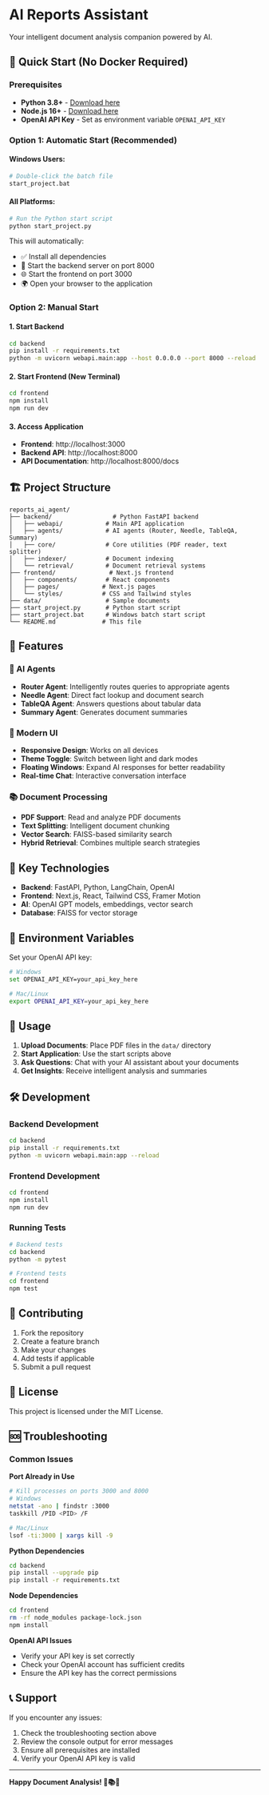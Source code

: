 # AI Reports Assistant

Your intelligent document analysis companion powered by AI.

## 🚀 Quick Start (No Docker Required)

### Prerequisites
- **Python 3.8+** - [Download here](https://python.org)
- **Node.js 16+** - [Download here](https://nodejs.org)
- **OpenAI API Key** - Set as environment variable `OPENAI_API_KEY`

### Option 1: Automatic Start (Recommended)

#### Windows Users:
```bash
# Double-click the batch file
start_project.bat
```

#### All Platforms:
```bash
# Run the Python start script
python start_project.py
```

This will automatically:
- ✅ Install all dependencies
- 🚀 Start the backend server on port 8000
- 🌐 Start the frontend on port 3000
- 🌍 Open your browser to the application

### Option 2: Manual Start

#### 1. Start Backend
```bash
cd backend
pip install -r requirements.txt
python -m uvicorn webapi.main:app --host 0.0.0.0 --port 8000 --reload
```

#### 2. Start Frontend (New Terminal)
```bash
cd frontend
npm install
npm run dev
```

#### 3. Access Application
- **Frontend**: http://localhost:3000
- **Backend API**: http://localhost:8000
- **API Documentation**: http://localhost:8000/docs

## 🏗️ Project Structure

```
reports_ai_agent/
├── backend/                 # Python FastAPI backend
│   ├── webapi/            # Main API application
│   ├── agents/            # AI agents (Router, Needle, TableQA, Summary)
│   ├── core/              # Core utilities (PDF reader, text splitter)
│   ├── indexer/           # Document indexing
│   └── retrieval/         # Document retrieval systems
├── frontend/               # Next.js frontend
│   ├── components/        # React components
│   ├── pages/            # Next.js pages
│   └── styles/           # CSS and Tailwind styles
├── data/                  # Sample documents
├── start_project.py       # Python start script
├── start_project.bat      # Windows batch start script
└── README.md             # This file
```

## 🔧 Features

### 🤖 AI Agents
- **Router Agent**: Intelligently routes queries to appropriate agents
- **Needle Agent**: Direct fact lookup and document search
- **TableQA Agent**: Answers questions about tabular data
- **Summary Agent**: Generates document summaries

### 📱 Modern UI
- **Responsive Design**: Works on all devices
- **Theme Toggle**: Switch between light and dark modes
- **Floating Windows**: Expand AI responses for better readability
- **Real-time Chat**: Interactive conversation interface

### 📚 Document Processing
- **PDF Support**: Read and analyze PDF documents
- **Text Splitting**: Intelligent document chunking
- **Vector Search**: FAISS-based similarity search
- **Hybrid Retrieval**: Combines multiple search strategies

## 🌟 Key Technologies

- **Backend**: FastAPI, Python, LangChain, OpenAI
- **Frontend**: Next.js, React, Tailwind CSS, Framer Motion
- **AI**: OpenAI GPT models, embeddings, vector search
- **Database**: FAISS for vector storage

## 🔑 Environment Variables

Set your OpenAI API key:
```bash
# Windows
set OPENAI_API_KEY=your_api_key_here

# Mac/Linux
export OPENAI_API_KEY=your_api_key_here
```

## 📖 Usage

1. **Upload Documents**: Place PDF files in the `data/` directory
2. **Start Application**: Use the start scripts above
3. **Ask Questions**: Chat with your AI assistant about your documents
4. **Get Insights**: Receive intelligent analysis and summaries

## 🛠️ Development

### Backend Development
```bash
cd backend
pip install -r requirements.txt
python -m uvicorn webapi.main:app --reload
```

### Frontend Development
```bash
cd frontend
npm install
npm run dev
```

### Running Tests
```bash
# Backend tests
cd backend
python -m pytest

# Frontend tests
cd frontend
npm test
```

## 🤝 Contributing

1. Fork the repository
2. Create a feature branch
3. Make your changes
4. Add tests if applicable
5. Submit a pull request

## 📄 License

This project is licensed under the MIT License.

## 🆘 Troubleshooting

### Common Issues

**Port Already in Use**
```bash
# Kill processes on ports 3000 and 8000
# Windows
netstat -ano | findstr :3000
taskkill /PID <PID> /F

# Mac/Linux
lsof -ti:3000 | xargs kill -9
```

**Python Dependencies**
```bash
cd backend
pip install --upgrade pip
pip install -r requirements.txt
```

**Node Dependencies**
```bash
cd frontend
rm -rf node_modules package-lock.json
npm install
```

**OpenAI API Issues**
- Verify your API key is set correctly
- Check your OpenAI account has sufficient credits
- Ensure the API key has the correct permissions

## 📞 Support

If you encounter any issues:
1. Check the troubleshooting section above
2. Review the console output for error messages
3. Ensure all prerequisites are installed
4. Verify your OpenAI API key is valid

---

**Happy Document Analysis! 🚀📚✨**
